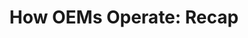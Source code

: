 ---
title: "How OEMs Operate: Recap"
description: "Recap of understanding how OEMs are organized and operate. .gov/.mil audience only"
url-link: "https://community.max.gov/download/attachments/2403246889/Module-8--%20IBT_OEM%20Operations_%20Module%20Recap.pdf?api=v2"
type: "PDF"
gov-only: "true"
is-external: "false"
publication-date: "July 01, 2023"
reading-time: "5"
resource-type: "Guidance"
filter: "acquisition-best-practices"
audience: "contracts-acquisitions"
branded-offerings: "it-buyers-training-support "
---